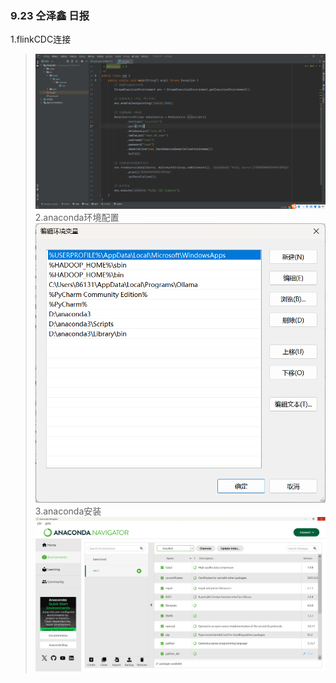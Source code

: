### 9.23 仝泽鑫 日报
1.flinkCDC连接
>![img.png](img.png)
2.anaconda环境配置
> ![img_1.png](img_1.png)
3.anaconda安装
> ![img_2.png](img_2.png)